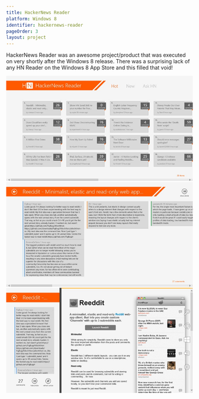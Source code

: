 ```yaml
---
title: HackerNews Reader
platform: Windows 8
identifier: hackernews-reader
pageOrder: 3
layout: project
---
```


HackerNews Reader was an awesome project/product that was executed on very shortly after the Windows 8 release.
There was a surprising lack of any HN Reader on the Windows 8 App Store and this filled that void!

![Home Intro](./images/1.png)
![Explanation Section](./images/2.png)
![Confirmation of Email Submit](./images/3.png)
